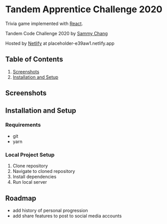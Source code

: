 # Tandem Apprentice Challenge 2020

Trivia game implemented with [React](https://reactjs.org/).

Tandem Code Challenge 2020 by [Sammy Chang](https://github.com/schang1146)

Hosted by [Netlify](https://www.netlify.com/) at placeholder-e39aw1.netlify.app

## Table of Contents

1. [Screenshots](#Screenshots)
2. [Installation and Setup](#Installation_and_Setup)

## Screenshots

## Installation and Setup

### Requirements

-   git
-   yarn

### Local Project Setup

1. Clone repository
2. Navigate to cloned repository
3. Install dependencies
4. Run local server

## Roadmap

-   add history of personal progression
-   add share features to post to social media accounts
